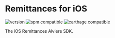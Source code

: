 # Remittances for iOS

[![version](https://img.shields.io/cocoapods/v/RemittancesSDK)](https://cocoapods.org/pods/RemittancesSDK)
[![spm compatible](https://img.shields.io/badge/spm-compatible-brightgreen.svg?style=flat)](https://swift.org/package-manager)
[![carthage compatible](https://img.shields.io/badge/carthage-compatible-brightgreen.svg?style=flat)](https://github.com/Carthage/Carthage)

The iOS Remittances Alviere SDK.